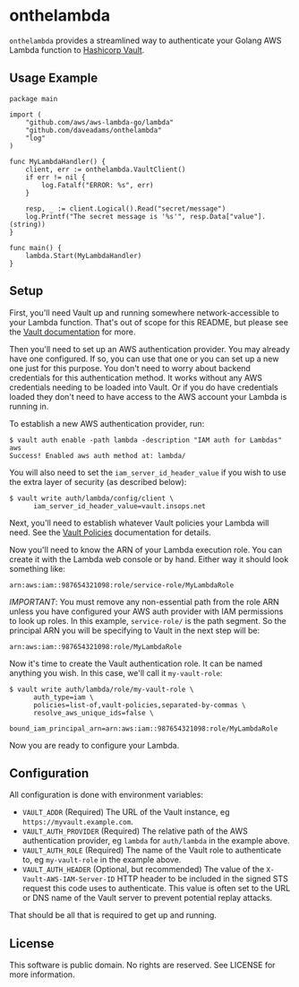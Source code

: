 # onthelambda

`onthelambda` provides a streamlined way to authenticate your Golang AWS Lambda
function to [Hashicorp Vault](https://www.vaultproject.io).

## Usage Example

    package main

    import (
        "github.com/aws/aws-lambda-go/lambda"
        "github.com/daveadams/onthelambda"
        "log"
    )

    func MyLambdaHandler() {
        client, err := onthelambda.VaultClient()
        if err != nil {
            log.Fatalf("ERROR: %s", err)
        }

        resp, _ := client.Logical().Read("secret/message")
        log.Printf("The secret message is '%s'", resp.Data["value"].(string))
    }

    func main() {
        lambda.Start(MyLambdaHandler)
    }


## Setup

First, you'll need Vault up and running somewhere network-accessible to your
Lambda function. That's out of scope for this README, but please see the
[Vault documentation](https://www.vaultproject.io/docs/install/index.html)
for more.

Then you'll need to set up an AWS authentication provider. You may already have
one configured. If so, you can use that one or you can set up a new one just for
this purpose. You don't need to worry about backend credentials for this
authentication method. It works without any AWS credentials needing to be loaded
into Vault. Or if you do have credentials loaded they don't need to have access
to the AWS account your Lambda is running in.

To establish a new AWS authentication provider, run:

    $ vault auth enable -path lambda -description "IAM auth for Lambdas" aws
    Success! Enabled aws auth method at: lambda/

You will also need to set the `iam_server_id_header_value` if you wish to use
the extra layer of security (as described below):

    $ vault write auth/lambda/config/client \
          iam_server_id_header_value=vault.insops.net

Next, you'll need to establish whatever Vault policies your Lambda will need.
See the [Vault Policies](https://www.vaultproject.io/docs/concepts/policies.html)
documentation for details.

Now you'll need to know the ARN of your Lambda execution role. You can create it
with the Lambda web console or by hand. Either way it should look something like:

    arn:aws:iam::987654321098:role/service-role/MyLambdaRole

*IMPORTANT*: You must remove any non-essential path from the role ARN unless you
have configured your AWS auth provider with IAM permissions to look up roles. In
this example, `service-role/` is the path segment. So the principal ARN you will
be specifying to Vault in the next step will be:

    arn:aws:iam::987654321098:role/MyLambdaRole

Now it's time to create the Vault authentication role. It can be named anything
you wish. In this case, we'll call it `my-vault-role`:

    $ vault write auth/lambda/role/my-vault-role \
          auth_type=iam \
          policies=list-of,vault-policies,separated-by-commas \
          resolve_aws_unique_ids=false \
          bound_iam_principal_arn=arn:aws:iam::987654321098:role/MyLambdaRole

Now you are ready to configure your Lambda.

## Configuration

All configuration is done with environment variables:

* `VAULT_ADDR` (Required) The URL of the Vault instance, eg `https://myvault.example.com`.
* `VAULT_AUTH_PROVIDER` (Required) The relative path of the AWS authentication provider, eg `lambda` for `auth/lambda` in the example above.
* `VAULT_AUTH_ROLE` (Required) The name of the Vault role to authenticate to, eg `my-vault-role` in the example above.
* `VAULT_AUTH_HEADER` (Optional, but recommended) The value of the `X-Vault-AWS-IAM-Server-ID` HTTP header to be included in the signed STS request this code uses to authenticate. This value is often set to the URL or DNS name of the Vault server to prevent potential replay attacks.

That should be all that is required to get up and running.

## License

This software is public domain. No rights are reserved. See LICENSE for more
information.
